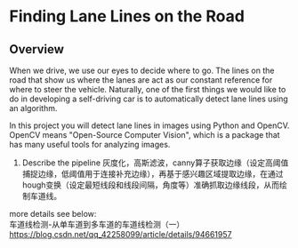 # **Finding Lane Lines on the Road** 

Overview
---

When we drive, we use our eyes to decide where to go.  The lines on the road that show us where the lanes are act as our constant reference for where to steer the vehicle.  Naturally, one of the first things we would like to do in developing a self-driving car is to automatically detect lane lines using an algorithm.

In this project you will detect lane lines in images using Python and OpenCV.  OpenCV means "Open-Source Computer Vision", which is a package that has many useful tools for analyzing images.  

1. Describe the pipeline
灰度化，高斯滤波，canny算子获取边缘（设定高阈值捕捉边缘，低阈值用于连接补充边缘），再基于感兴趣区域提取边缘，在通过hough变换（设定最短线段和线段间隔，角度等）准确抓取边缘线段，从而绘制车道线。

more details see below:  
车道线检测-从单车道到多车道的车道线检测（一）  
https://blog.csdn.net/qq_42258099/article/details/94661957
